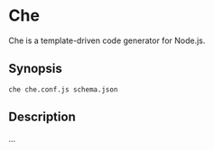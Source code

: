 Che
===

Che is a template-driven code generator for Node.js.

Synopsis
--------

```
che che.conf.js schema.json
```

Description
-----------

...
